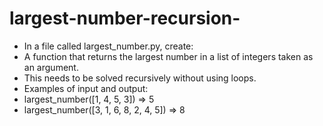 # largest-number-recursion-
- In a file called largest_number.py, create:
- A function that returns the largest number in a list of integers taken
as an argument.
- This needs to be solved recursively without using loops.
- Examples of input and output:
- largest_number([1, 4, 5, 3])
=> 5
- largest_number([3, 1, 6, 8, 2, 4, 5])
=> 8
